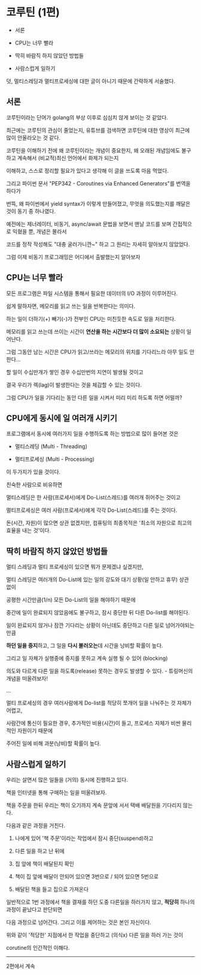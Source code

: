 # 코루틴 (1편)

* 서론

* CPU는 너무 빨라

* 딱히 바람직 하지 않았던 방법들

* 사람스럽게 일하기

덧, 멀티스레딩과 멀티프로세싱에 대한 글이 아니기 때문에 간략하게 서술했다.

## 서론 

코루틴이라는 단어가 golang의 부상 이후로 심심치 않게 보이는 것 같았다.

최근에는 코루틴의 관심이 줄었는지, 유튜브를 검색하면 코루틴에 대한 영상이 최근에 많이 안올라오는 것 같다.

코루틴을 이해하기 전에 왜 코루틴이라는 개념이 중요한지, 왜 오래된 개념임에도 불구하고 계속해서 (비교적)최신 언어에서 화제가 되는지

이해하고, 스스로 정리할 필요가 있다고 생각해 이 글을 쓰도록 마음 먹었다.

그리고 파이썬 문서 "PEP342 - Coroutines via Enhanced Generators"를 번역을 하다가

번뜩, 왜 파이썬에서 yield syntax가 이렇게 만들어졌고, 무엇을 의도했는지를 깨달은 것이 동기 중 하나였다.

예전에는 제너레이터, 비동기, async/await 문법을 보면서 맨날 코드를 보며 간접적으로 익혔을 뿐, 개념은 몰라서

코드를 정작 작성해도 "대충 굴러가니깐~" 하고 그 원리는 자세히 알아보지 않았었다.

그럼 이제 비동기 프로그래밍은 어디에서 출발했는지 알아보자

## CPU는 너무 빨라

모든 프로그램은 파일 시스템을 통해서 필요한 데이터의 I/O 과정이 이루어진다.

쉽게 말하자면, 메모리를 읽고 쓰는 일을 반복한다는 의미다.

하는 일이 더하기(+) 빼기(-)가 전부인 CPU는 미친듯한 속도로 일을 처리한다.

메모리를 읽고 쓰는데 쓰이는 시간이 **연산을 하는 시간보다 더 많이 소요되는** 상황이 일어난다. 

그럼 그동안 남는 시간은 CPU가 읽고/쓰라는 메모리의 위치를 기다리느라 아무 일도 안한다...

할 일이 수십만개가 쌓인 경우 수십만번의 지연이 발생될 것이고

결국 우리가 렉(lag)이 발생한다는 것을 체감할 수 있는 것이다.

그럼 CPU가 일을 기다리는 동안 다른 일을 시켜서 미리 미리 하도록 하면 어떨까?

## CPU에게 동시에 일 여러개 시키기

프로그램에서 동시에 여러가지 일을 수행하도록 하는 방법으로 많이 들어본 것은

* 멀티스레딩 (Multi - Threading)

* 멀티프로세싱 (Multi - Processing)

이 두가지가 있을 것이다.

친숙한 사람으로 비유하면

멀티스레딩은 한 사람(프로세서)에게 Do-List(스레드)를 여러개 쥐어주는 것이고

멀티프로세싱은 여러 사람(프로세서)에게 각각 Do-List(스레드)를 주는 것이다.

돈(시간, 자원)이 많으면 상관 없겠지만, 컴퓨팅의 최종목적은 '최소의 자원으로 최고의 효율을 내는 것'이다.

## 딱히 바람직 하지 않았던 방법들

멀티 스레딩과 멀티 프로세싱이 있으면 뭐가 문제겠냐 싶겠지만,

멀티 스레딩은 여러개의 Do-List에 있는 일의 강도와 대기 상황(일 안하고 휴무) 상관 없이

공평한 시간만큼(1/n) 모든 Do-List의 일을 해야하기 때문에

중간에 일이 완료되지 않았음에도 불구하고, 잠시 중단한 뒤 다른 Do-list를 해야된다.

일이 완료되지 않거나 잠깐 기다리는 상황이 아닌데도 중단하고 다른 일로 넘어가야되는 만큼

**하던 일을 중지**하고, 그 일을 **다시 불러오는**데 시간을 낭비할 확률이 높다.

그리고 일 자체가 실행중에 중지를 못하고 계속 실행 될 수 있어 (blocking)

의도와 다르게 다른 일을 하도록(release) 못하는 경우도 발생할 수 있다. - 튜링머신의 개념을 떠올려보자!

...

멀티 프로세싱의 경우 여러사람에게 Do-list를 적당히 쪼개어 일을 나눠주는 것 자체가 어렵고,

사람간에 통신이 필요한 경우, 추가적인 비용(시간)이 들고, 프로세스 자체가 비싼 물리적인 자원이기 때문에

주어진 일에 비해 과분(낭비)할 확률이 높다.

## 사람스럽게 일하기 

우리는 살면서 많은 일들을 (거의) 동시에 진행하고 있다.

책을 인터넷을 통해 구매하는 일을 떠올려보자.

책을 주문을 한뒤 우리는 책이 오기까지 계속 문앞에 서서 택배 배달원을 기다리지 않는다.

다음과 같은 과정을 거친다.

1. 나에게 있어 '책 주문'이라는 작업에서 잠시 중단(suspend)하고

2. 다른 일을 하고 난 뒤에

3. 집 앞에 책이 배달된지 확인

4. 책이 집 앞에 배달이 안되어 있으면 3번으로 / 되어 있으면 5번으로

5. 배달된 책을 들고 집으로 가져온다

일반적으로 1번 과정에서 책을 결재를 하던 도중 다른일을 하러가지 않고, **적당히** 하나의 과정이 끝났다고 판단되면

다음 과정으로 넘어간다. 그리고 이를 제어하는 것은 본인 자신이다.

위와 같이 '적당한' 지점에서 한 작업을 중단하고 (의식x) 다른 일을 하러 가는 것이

corutine의 인간적인 이해다.

------------

2편에서 계속